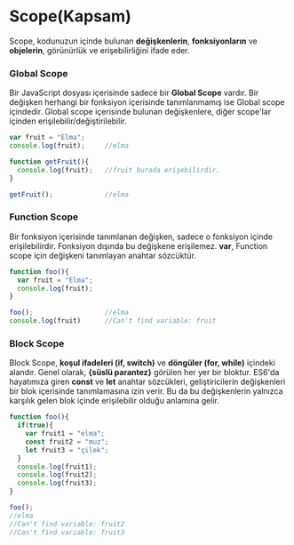 # Scope(Kapsam)

Scope, kodunuzun içinde bulunan **değişkenlerin**, **fonksiyonların** ve **objelerin**, görünürlük ve erişebilirliğini ifade eder.

### Global Scope

Bir JavaScript dosyası içerisinde sadece bir **Global Scope** vardır.  Bir değişken herhangi bir fonksiyon içerisinde tanımlanmamış ise Global scope içindedir. Global scope içerisinde bulunan değişkenlere, diğer scope'lar içinden erişilebilir/değiştirilebilir.
```javascript
var fruit = "Elma";
console.log(fruit);		//elma

function getFruit(){
  console.log(fruit);	//fruit burada erişebilirdir.
}

getFruit();				//elma
```

### Function Scope

Bir fonksiyon içerisinde tanımlanan değişken, sadece o fonksiyon içinde erişilebilirdir. Fonksiyon dışında bu değişkene erişilemez. **var**, Function scope için değişkeni tanımlayan anahtar sözcüktür.
```javascript
function foo(){
  var fruit = "Elma";
  console.log(fruit);
}

foo();					//elma
console.log(fruit)		//Can't find variable: fruit
```

### Block Scope

Block Scope, **koşul ifadeleri (if, switch)** ve **döngüler (for, while)** içindeki alandır. Genel olarak, **{süslü parantez}** görülen her yer bir bloktur. ES6'da hayatımıza giren **const** ve **let** anahtar sözcükleri, geliştiricilerin değişkenleri bir blok içerisinde tanımlamasına izin verir. Bu da bu değişkenlerin yalnızca karşılık gelen blok içinde erişilebilir olduğu anlamına gelir.
```javascript
function foo(){
  if(true){
    var fruit1 = "elma";
    const fruit2 = "muz";
    let fruit3 = "çilek";
  }
  console.log(fruit1);
  console.log(fruit2);
  console.log(fruit3);
}

foo();
//elma
//Can't find variable: fruit2
//Can't find variable: fruit3
```

